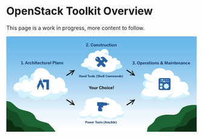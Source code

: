 # OpenStack Toolkit Overview

This page is a work in progress, more content to follow.

![OpenStack Toolkit Overview](../img/openstack-toolkit-overview.jpg)